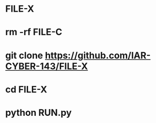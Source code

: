 # FILE-X
# rm -rf FILE-C
# git clone https://github.com/IAR-CYBER-143/FILE-X
# cd FILE-X
# python RUN.py

